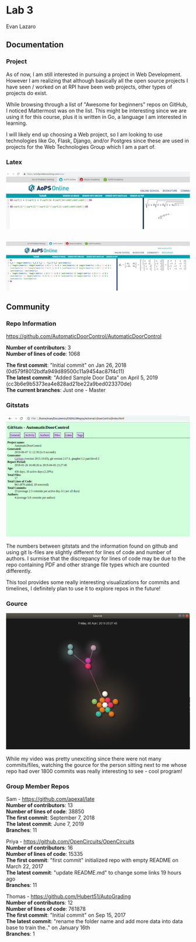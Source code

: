 # Lab 3

Evan Lazaro

## Documentation

### Project

As of now, I am still interested in pursuing a project in Web Development. However I am realizing that although basically all the open source projects I have seen / worked on at RPI have been web projects, other types of projects do exist.

While browsing through a list of "Awesome for beginners" repos on GitHub, I noticed Mattermost was on the list. This might be interesting since we are using it for this course, plus it is written in Go, a language I am interested in learning.

I will likely end up choosing a Web project, so I am looking to use technologies like Go, Flask, Django, and/or Postgres since these are used in projects for the Web Technologies Group which I am a part of.

### Latex

![Latex1](Resources/latex1.png) <br><br>

![Latex2](Resources/latex2.png)

## Community

### Repo Information

https://github.com/AutomaticDoorControl/AutomaticDoorControl

**Number of contributors**: 3 <br>
**Number of lines of code**: 1068

**The first commit**: "Initial commit" on Jan 26, 2018  (0d579f8012bdfa949d89500c11a9454ac87f4c11) <br>
**The latest commit**: "Added Sample Door Data" on April 5, 2019 (cc3b6e9b5373ea4e828ad21be22a9bed023370de) <br>
**The current branches**: Just one - Master

### Gitstats

![gitstats](Resources/gitstats.png)

The numbers between gitstats and the information found on github and using git ls-files are slightly different for lines of code and number of authors. I surmise that the discrepancy for lines of code may be due to the repo containing PDF and other strange file types which are counted differently.

This tool provides some really interesting visualizations for commits and timelines, I definitely plan to use it to explore repos in the future!

### Gource

![gource](Resources/gource.png)

While my video was pretty unexciting since there were not many commits/files, watching the gource for the person sitting next to me whose repo had over 1800 commits was really interesting to see - cool program!

### Group Member Repos

Sam - https://github.com/apexal/late   <br>
**Number of contributors**: 13   <br>
**Number of lines of code**: 38850   <br>
**The first commit**: September 7, 2018  <br>
**The latest commit**: June 7, 2019   <br>
**Branches**: 11  <br>

Priya - https://github.com/OpenCircuits/OpenCircuits<br>
**Number of contributors**: 16   <br>
**Number of lines of code**: 15335   <br>
**The first commit**: "first commit" initialized repo with empty README on March 22, 2017<br>
**The latest commit**: "update README.md" to change some links 19 hours ago<br>
**Branches**: 11 <br>

Thomas - https://github.com/Hubert51/AutoGrading<br>
**Number of contributors**: 12 <br>
**Number of lines of code**: 761878 <br>
**The first commit**: "Initial commit" on Sep 15, 2017 <br>
**The latest commit**: "rename the folder name and add more data into data base to train the.." on January 16th  <br>
**Branches**: 1<br>
